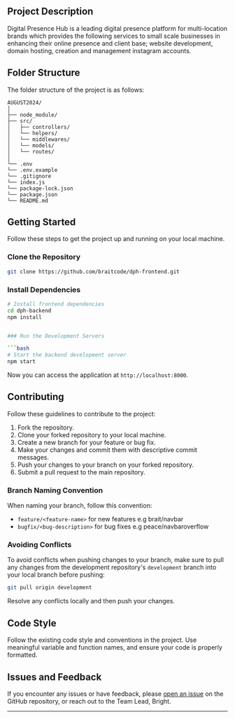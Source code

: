 ## Project Description 

Digital Presence Hub is a leading digital presence platform for multi-location brands which provides the following services to small scale businesses in enhancing their online presence and client base; website development, domain hosting, creation and management instagram accounts.

## Folder Structure

The folder structure of the project is as follows:

```
AUGUST2024/
│
├── node_module/                       
├── src/            
│   ├── controllers/        
│   └── helpers/            
│   └── middlewares/           
│   └── models/
│   └── routes/    
│
└── .env
└── .env.example
└── .gitignore
└── index.js
└── package-lock.json
└── package.json
└── README.md
```
## Getting Started

Follow these steps to get the project up and running on your local machine.

### Clone the Repository

```bash
git clone https://github.com/braitcode/dph-frontend.git
```
### Install Dependencies

```bash
# Install frontend dependencies
cd dph-backend
npm install


### Run the Development Servers

```bash
# Start the backend development server
npm start

```
Now you can access the application at `http://localhost:8000`.

## Contributing

Follow these guidelines to contribute to the project:

1. Fork the repository.
2. Clone your forked repository to your local machine.
3. Create a new branch for your feature or bug fix.
4. Make your changes and commit them with descriptive commit messages.
5. Push your changes to your branch on your forked repository.
6. Submit a pull request to the main repository.

### Branch Naming Convention

When naming your branch, follow this convention:

- `feature/<feature-name>` for new features e.g brait/navbar
- `bugfix/<bug-description>` for bug fixes e.g peace/navbaroverflow

### Avoiding Conflicts

To avoid conflicts when pushing changes to your branch, make sure to pull any changes from the development repository's `development` branch into your local branch before pushing:

```bash
git pull origin development
```

Resolve any conflicts locally and then push your changes.

## Code Style

Follow the existing code style and conventions in the project. Use meaningful variable and function names, and ensure your code is properly formatted.

## Issues and Feedback

If you encounter any issues or have feedback, please [open an issue](<issue-tracker-url>) on the GitHub repository, or reach out to the Team Lead, Bright.

---